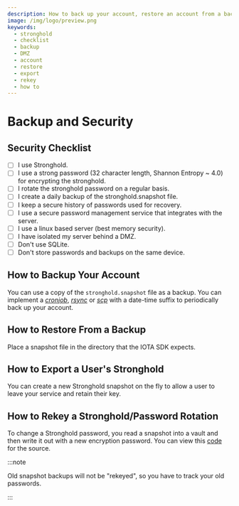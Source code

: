 ```yaml
---
description: How to back up your account, restore an account from a backup, export a user's Stronghold, and rekey Stronghold.
image: /img/logo/preview.png
keywords:
  - stronghold
  - checklist
  - backup
  - DMZ
  - account
  - restore
  - export
  - rekey
  - how to
---
```


# Backup and Security

## Security Checklist

- [ ] I use Stronghold.
- [ ] I use a strong password (32 character length, Shannon Entropy ~ 4.0) for encrypting the stronghold.
- [ ] I rotate the stronghold password on a regular basis.
- [ ] I create a daily backup of the stronghold.snapshot file.
- [ ] I keep a secure history of passwords used for recovery.
- [ ] I use a secure password management service that integrates with the server.
- [ ] I use a linux based server (best memory security).
- [ ] I have isolated my server behind a DMZ.
- [ ] Don't use SQLite.
- [ ] Don't store passwords and backups on the same device.

## How to Backup Your Account

You can use a copy of the `stronghold.snapshot` file as a backup. You can implement a [_cronjob_](https://linux.die.net/man/1/crontab), [_rsync_](https://linux.die.net/man/1/rsync) or [_scp_](https://linux.die.net/man/1/scp) with a date-time suffix to periodically back up your account.

## How to Restore From a Backup

Place a snapshot file in the directory that the IOTA SDK expects.

## How to Export a User's Stronghold

You can create a new Stronghold snapshot on the fly to allow a user to leave your service and retain their key.

## How to Rekey a Stronghold/Password Rotation

To change a Stronghold password, you read a snapshot into a vault and then write it out with a new encryption password. You can view this [code](https://github.com/iotaledger/wallet.rs/blob/d1b8893d73aae35dfcf7c5c8006e2177988d25d0/src/stronghold.rs#L436-L451) for the source.

:::note

Old snapshot backups will not be "rekeyed", so you have to track your old passwords.

:::
